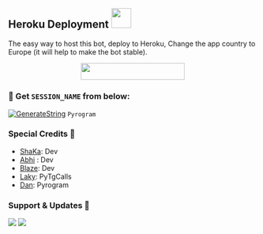 ## Heroku Deployment <img src="./ImageFont/Kenpurple.gif" width="40px">
The easy way to host this bot, deploy to Heroku, Change the app country to Europe (it will help to make the bot stable).

<p align="center"><a href="https://heroku.com/deploy?template=https://github.com/TeamRexoma/InnexiaMusic/tree/TeamRexoma"> <img src="https://img.shields.io/badge/Deploy%20To%20Heroku-blueviolet?style=for-the-badge&logo=heroku" width="210" height="34.45"/></a></p>

### 🧪 Get `SESSION_NAME` from below:

[![GenerateString](https://img.shields.io/badge/repl.it-generateString-yellowgreen)](https://replit.com/@BrayDanXD/DcStringBot) ``Pyrogram``

### Special Credits 💖
- [ShaKa](https://github.com/CallMeShaKa): Dev
- [Abhi](https://GitHub.com/MrAbhiX) : Dev
- [Blaze](https://github.com/PiroXPower): Dev
- [Laky](https://github.com/Laky-64): PyTgCalls
- [Dan](https://github.com/delivrance): Pyrogram

### Support & Updates 🎑
<a href="https://t.me/RexomaSupport"><img src="https://img.shields.io/badge/Join-Group%20Support-blue.svg?style=for-the-badge&logo=Telegram"></a> <a href="https://t.me/RexomaUpDate"><img src="https://img.shields.io/badge/Join-Updates%20Channel-blue.svg?style=for-the-badge&logo=Telegram"></a>

